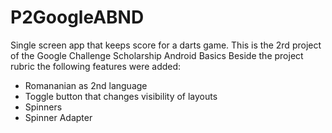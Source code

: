 # P2GoogleABND
Single screen app that keeps score for a darts game. This is the 2rd project of the Google Challenge Scholarship Android Basics
Beside the project rubric the following features were added: 
- Romananian as 2nd language
- Toggle button that changes visibility of layouts
- Spinners
- Spinner Adapter
